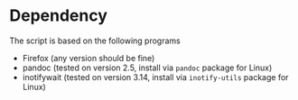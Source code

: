 # Dependency

The script is based on the following programs

* Firefox (any version should be fine)
* pandoc (tested on version 2.5, install via `pandoc` package for Linux)
* inotifywait (tested on version 3.14, install via `inotify-utils` package for Linux)
